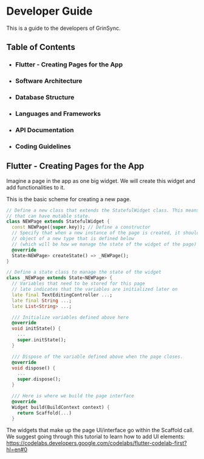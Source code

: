 # Developer Guide
This is a guide to the developers of GrinSync. 

## Table of Contents
- ### Flutter - Creating Pages for the App
- ### Software Architecture
- ### Database Structure
- ### Languages and Frameworks
- ### API Documentation
- ### Coding Guidelines

## Flutter - Creating Pages for the App
Imagine a page in the app as one big widget. We will create this widget and add functionalities to it. 

This is the basic scheme for creating a new page. 

```dart
// Define a new class that extends the StatefulWidget class. This means that the page is a widget
// that can have mutable state.
class NEWPage extends StatefulWidget {
  const NEWPage({super.key}); // Define a constructor
  // Specify that when a new instance of the page is created, it should create a corresponding state
  // object of a new type that is defined below
  // (which will be how we manage the state of the widget of the page)
  @override 
  State<NEWPage> createState() => _NEWPage();
}

// Define a state class to manage the state of the widget 
class _NEWPage extends State<NEWPage> {
  // Variables that need to be stored for this page
  // late indicates that the variables are initialized later on
  late final TextEditingController ...;
  late final String ...;
  late List<String> ...;

  /// Initialize variables defined above here
  @override
  void initState() {
    ... 
    super.initState();
  }

  /// Dispose of the variable defined above when the page closes.
  @override
  void dispose() {
    ...
    super.dispose();
  }

  /// Here is where we build the page interface
  @override
  Widget build(BuildContext context) {
    return Scaffold(...)
  }
```
The widgets that make up the page UI/interface go within the Scaffold call. We suggest going through this tutorial to learn how to add UI elements: https://codelabs.developers.google.com/codelabs/flutter-codelab-first?hl=en#0 
